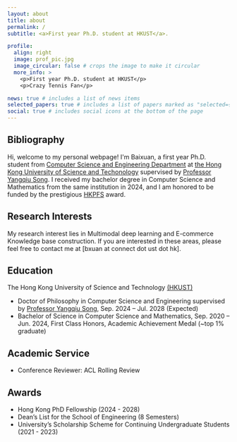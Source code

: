 ```yaml
---
layout: about
title: about
permalink: /
subtitle: <a>First year Ph.D. student at HKUST</a>.

profile:
  align: right
  image: prof_pic.jpg
  image_circular: false # crops the image to make it circular
  more_info: >
    <p>First year Ph.D. student at HKUST</p>
    <p>Crazy Tennis Fan</p>

news: true # includes a list of news items
selected_papers: true # includes a list of papers marked as "selected={true}"
social: true # includes social icons at the bottom of the page
---
```


## Bibliography
Hi, welcome to my personal webpage! I'm Baixuan, a first year Ph.D. student from [Computer Science and Engineering Department](https://cse.hkust.edu.hk/) at [the Hong Kong University of Science and Techonology](https://hkust.edu.hk/) supervised by [Professor Yangqiu Song](https://www.cse.ust.hk/~yqsong/). I received my bachelor degree in Computer Science and Mathematics from the same institution in 2024, and I am honored to be funded by the prestigious [HKPFS](https://fytgs.hkust.edu.hk/scholarships/hong-kong-phd-fellowship-scheme) award.

## Research Interests
My research interest lies in Multimodal deep learning and E-commerce Knowledge base construction. If you are interested in these areas, please feel free to contact me at [bxuan at connect dot ust dot hk].

## Education
The Hong Kong University of Science and Technology [(HKUST)](https://hkust.edu.hk/)
- Doctor of Philosophy in Computer Science and Engineering supervised by [Professor Yangqiu Song](https://www.cse.ust.hk/~yqsong/), Sep. 2024 – Jul. 2028 (Expected)
- Bachelor of Science in Computer Science and Mathematics, Sep. 2020 – Jun. 2024, First Class Honors, Academic Achievement Medal (~top 1% graduate)

## Academic Service
- Conference Reviewer: ACL Rolling Review

## Awards
- Hong Kong PhD Fellowship (2024 - 2028)
- Dean’s List for the School of Engineering (8 Semesters)
- University’s Scholarship Scheme for Continuing Undergraduate Students (2021 - 2023)


<!-- Write your biography here. Tell the world about yourself. Link to your favorite [subreddit](http://reddit.com). You can put a picture in, too. The code is already in, just name your picture `prof_pic.jpg` and put it in the `img/` folder. -->

<!-- Put your address / P.O. box / other info right below your picture. You can also disable any of these elements by editing `profile` property of the YAML header of your `_pages/about.md`. Edit `_bibliography/papers.bib` and Jekyll will render your [publications page](/al-folio/publications/) automatically.

Link to your social media connections, too. This theme is set up to use [Font Awesome icons](https://fontawesome.com/) and [Academicons](https://jpswalsh.github.io/academicons/), like the ones below. Add your Facebook, Twitter, LinkedIn, Google Scholar, or just disable all of them. -->
